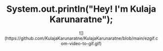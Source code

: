 <h1 align = "center">
System.out.println("Hey! I'm Kulaja Karunaratne");
</h1>

<CENTER>
![](https://github.com/KulajaKarunaratne/KulajaKarunaratne/blob/main/ezgif.com-video-to-gif.gif)
</CENTER>


